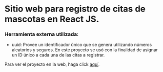 # Sitio web para registro de citas de mascotas en React JS.

### Herramienta externa utilizada: 

- uuid: Provee un identificador único que se genera utilizando números aleatorios y seguros. En este proyecto se usó con la finalidad de asignar un ID único a cada una de las citas a registrar. 

Para ver el proyecto en la web, haga click [aquí](https://registro-de-citas-mascotas.netlify.app/).
